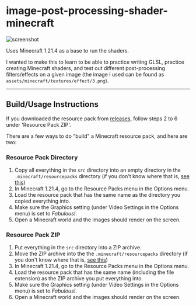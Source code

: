 # image-post-processing-shader-minecraft
![screenshot](screenshot.png)

Uses Minecraft 1.21.4 as a base to run the shaders.

I wanted to make this to learn to be able to practice writing GLSL, practice creating Minecraft shaders, and test out different post-processing filters/effects on a given image (the image I used can be found as `assets/minecraft/textures/effect/3.png`).

---

## Build/Usage Instructions

If you downloaded the resource pack from [releases](https://github.com/JKSquires/image-post-processing-shader-minecraft/releases), follow steps 2 to 6 under 'Resource Pack ZIP'.

There are a few ways to do "build" a Minecraft resource pack, and here are two:

### Resource Pack Directory

1. Copy all everything in the `src` directory into an empty directory in the `.minecraft/resourcepacks` directory (if you don't know where that is, [see this](https://minecraft.wiki/w/.minecraft))
2. In Minecraft 1.21.4, go to the Resource Packs menu in the Options menu.
3. Load the resource pack that has the same name as the directory you copied everything into.
4. Make sure the Graphics setting (under Video Settings in the Options menu) is set to *Fabulous!*.
5. Open a Minecraft world and the images should render on the screen.

### Resource Pack ZIP

1. Put everything in the `src` directory into a ZIP archive.
2. Move the ZIP archive into the the `.minecraft/resourcepacks` directory (if you don't know where that is, [see this](https://minecraft.wiki/w/.minecraft))
3. In Minecraft 1.21.4, go to the Resource Packs menu in the Options menu.
4. Load the resource pack that has the same name (including the file extension) as the ZIP archive you put everything into.
5. Make sure the Graphics setting (under Video Settings in the Options menu) is set to *Fabulous!*.
6. Open a Minecraft world and the images should render on the screen.
